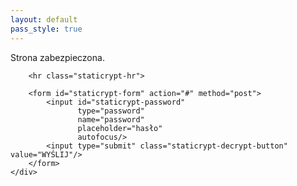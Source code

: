 ```yaml
---
layout: default
pass_style: true
---
```


<div class="staticrypt-page" id="str">
    <div class="staticrypt-form">
        <div class="staticrypt-instructions">
            <p class="staticrypt-title">Strona zabezpieczona.</p>
            <p></p>
        </div>

        <hr class="staticrypt-hr">

        <form id="staticrypt-form" action="#" method="post">
            <input id="staticrypt-password"
                   type="password"
                   name="password"
                   placeholder="hasło"
                   autofocus/>
            <input type="submit" class="staticrypt-decrypt-button" value="WYŚLIJ"/>
        </form>
    </div>
</div>



<script src="https://cdnjs.cloudflare.com/ajax/libs/crypto-js/3.1.9-1/crypto-js.min.js" integrity="sha384-lp4k1VRKPU9eBnPePjnJ9M2RF3i7PC30gXs70+elCVfgwLwx1tv5+ctxdtwxqZa7" crossorigin="anonymous"></script>

<script>
    var crypt;
    
    window.onload = function(){
        var client = new XMLHttpRequest();
        client.open('GET', '/protected/encrypted.txt');
        client.onreadystatechange = function() {
            crypt = client.responseText;
        }
        client.send();
    };
 
 
    document.getElementById('staticrypt-form').addEventListener('submit', function(e) {
        e.preventDefault();

        var passphrase = document.getElementById('staticrypt-password').value,
            encryptedMsg = crypt.split('\r')[0].split('\n')[0],
            encryptedHMAC = encryptedMsg.substring(0, 64),
            encryptedHTML = encryptedMsg.substring(64),
            decryptedHMAC = CryptoJS.HmacSHA256(encryptedHTML, CryptoJS.SHA256(passphrase).toString()).toString();     
		
        if (decryptedHMAC !== encryptedHMAC) {
            alert('O przepraszam, to nie to hasło!');
            return;
        }

        var plainHTML = CryptoJS.AES.decrypt(encryptedHTML, passphrase).toString(CryptoJS.enc.Utf8);

        document.getElementById('str').innerHTML = plainHTML;
    });
</script>

